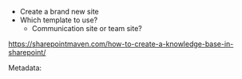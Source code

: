 - Create a brand new site
- Which template to use?
  - Communication site or team site?
 
 https://sharepointmaven.com/how-to-create-a-knowledge-base-in-sharepoint/
 
 Metadata:

